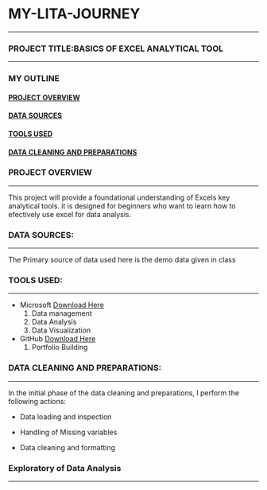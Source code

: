 # MY-LITA-JOURNEY
---
 ### PROJECT TITLE:BASICS OF EXCEL ANALYTICAL TOOL
---
### MY OUTLINE
#### [PROJECT OVERVIEW](#project-overview)
#### [DATA SOURCES](#data-sources)
#### [TOOLS USED](#tools-used)
#### [DATA CLEANING AND PREPARATIONS](#data-cleaning-and-preparations)


### PROJECT OVERVIEW
---
 This project will provide a foundational understanding of Excels key analytical tools. it is designed for beginners who want to learn how to efectively use excel for data analysis.

### DATA SOURCES:
---
The Primary source of data used here is the demo data given in class

### TOOLS USED:
---
- Microsoft [Download Here](https://www.microsoft.com)
   1. Data management
   2. Data Analysis
   3. Data Visualization
- GitHub [Download Here](www.github.com)
   1. Portfolio Building

### DATA CLEANING AND PREPARATIONS:
---
In the initial phase of the data cleaning and preparations, I perform the following actions:

- Data loading and inspection

- Handling of Missing variables

- Data cleaning and formatting

### Exploratory of Data Analysis
---
